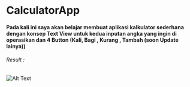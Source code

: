# CalculatorApp
#### Pada kali ini saya akan belajar membuat aplikasi kalkulator sederhana dengan konsep **Text View** untuk kedua inputan angka yang ingin di operasikan dan 4 **Button** (Kali, Bagi , Kurang , Tambah (soon Update lainya)) <br>
###### Result :
![Alt Text]()
